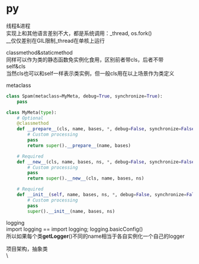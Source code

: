 # py

线程&进程\
实现上和其他语言差别不大，都是系统调用：\_thread, os.fork()  \
__仅仅差别在GIL限制\_thread在单核上运行

classmethod\&staticmethod\
同样可以作为类的静态函数免实例化食用，区别前者带cls，后者不带\
self\&cls\
当然cls也可以和self一样表示类实例，但一般cls用在以上场景作为类定义

metaclass

```python
class Spam(metaclass=MyMeta, debug=True, synchronize=True):
    pass

class MyMeta(type):
    # Optional
    @classmethod
    def __prepare__(cls, name, bases, *, debug=False, synchronize=False):
        # Custom processing
        pass
        return super().__prepare__(name, bases)

    # Required
    def __new__(cls, name, bases, ns, *, debug=False, synchronize=False):
        # Custom processing
        pass
        return super().__new__(cls, name, bases, ns)

    # Required
    def __init__(self, name, bases, ns, *, debug=False, synchronize=False):
        # Custom processing
        pass
        super().__init__(name, bases, ns)
```

logging\
import logging == import logging; logging.basicConfig() \
所以如果每个类**getLogger**()不同的name相当于各自实例化一个自己的logger

项目架构，抽象类\
\

